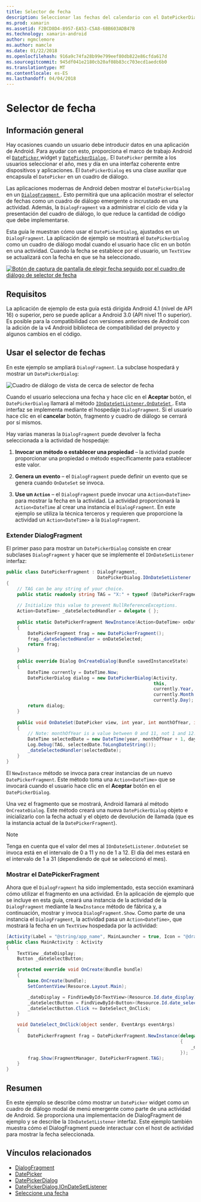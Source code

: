 ```yaml
---
title: Selector de fecha
description: Seleccionar las fechas del calendario con el DatePickerDialog y DialogFragment
ms.prod: xamarin
ms.assetid: F2BCD8D4-8957-EA53-C5A8-6BB603ADB47B
ms.technology: xamarin-android
author: mgmclemore
ms.author: mamcle
ms.date: 01/22/2018
ms.openlocfilehash: 916a9c74fa28b99e799eef80db822e86cfda617d
ms.sourcegitcommit: 945df041e2180cb20af08b83cc703ecd1aedc6b0
ms.translationtype: MT
ms.contentlocale: es-ES
ms.lasthandoff: 04/04/2018
---
```

# <a name="date-picker"></a>Selector de fecha

## <a name="overview"></a>Información general

Hay ocasiones cuando un usuario debe introducir datos en una aplicación de Android. Para ayudar con esto, proporciona el marco de trabajo Android el [ `DatePicker` ](https://developer.xamarin.com/api/type/Android.Widget.DatePicker/) widget y [ `DatePickerDialog` ](https://developer.xamarin.com/api/type/Android.App.DatePickerDialog/) . El `DatePicker` permite a los usuarios seleccionar el año, mes y día en una interfaz coherente entre dispositivos y aplicaciones. El `DatePickerDialog` es una clase auxiliar que encapsula el `DatePicker` en un cuadro de diálogo.

Las aplicaciones modernas de Android deben mostrar el `DatePickerDialog` en un [ `DialogFragment` ](https://developer.xamarin.com/api/type/Android.App.DialogFragment/). Esto permitirá que una aplicación mostrar el selector de fechas como un cuadro de diálogo emergente o incrustado en una actividad. Además, la `DialogFragment` va a administrar el ciclo de vida y la presentación del cuadro de diálogo, lo que reduce la cantidad de código que debe implementarse.

Esta guía le muestran cómo usar el `DatePickerDialog`, ajustados en un `DialogFragment`. La aplicación de ejemplo se mostrará el `DatePickerDialog` como un cuadro de diálogo modal cuando el usuario hace clic en un botón en una actividad. Cuando la fecha se establece por el usuario, un `TextView` se actualizará con la fecha en que se ha seleccionado.

[![Botón de captura de pantalla de elegir fecha seguido por el cuadro de diálogo de selector de fecha](date-picker-images/image-01-sml.png)](date-picker-images/image-01.png#lightbox)

## <a name="requirements"></a>Requisitos

La aplicación de ejemplo de esta guía está dirigida Android 4.1 (nivel de API
16) o superior, pero se puede aplicar a Android 3.0 (API nivel 11 o superior). Es posible para la compatibilidad con versiones anteriores de Android con la adición de la v4 Android biblioteca de compatibilidad del proyecto y algunos cambios en el código.

## <a name="using-the-datepicker"></a>Usar el selector de fechas

En este ejemplo se ampliará `DialogFragment`. La subclase hospedará y mostrar un `DatePickerDialog`:

![Cuadro de diálogo de vista de cerca de selector de fecha](date-picker-images/image-02.png)

Cuando el usuario selecciona una fecha y hace clic en el **Aceptar** botón, el `DatePickerDialog` llamará al método [ `IOnDateSetListener.OnDateSet` ](https://developer.xamarin.com/api/member/Android.App.DatePickerDialog+IOnDateSetListener.OnDateSet/p/Android.Widget.DatePicker/System.Int32/System.Int32/System.Int32/).
Esta interfaz se implementa mediante el hospedaje `DialogFragment`. Si el usuario hace clic en el **cancelar** botón, fragmento y cuadro de diálogo se cerrará por sí mismos.

Hay varias maneras la `DialogFragment` puede devolver la fecha seleccionada a la actividad de hospedaje:

1. **Invocar un método o establecer una propiedad** &ndash; la actividad puede proporcionar una propiedad o método específicamente para establecer este valor.

2. **Genera un evento** &ndash; el `DialogFragment` puede definir un evento que se genera cuando `OnDateSet` se invoca.

3. **Use un `Action`**  &ndash; el `DialogFragment` puede invocar una `Action<DateTime>` para mostrar la fecha en la actividad. La actividad proporcionará la `Action<DateTime` al crear una instancia el `DialogFragment`. En este ejemplo se utiliza la técnica terceros y requieren que proporcione la actividad un `Action<DateTime>` a la `DialogFragment`.



### <a name="extending-dialogfragment"></a>Extender DialogFragment

El primer paso para mostrar un `DatePickerDialog` consiste en crear subclases `DialogFragment` y hacer que se implemente el `IOnDateSetListener` interfaz:

```csharp
public class DatePickerFragment : DialogFragment, 
                                  DatePickerDialog.IOnDateSetListener
{
    // TAG can be any string of your choice.
    public static readonly string TAG = "X:" + typeof (DatePickerFragment).Name.ToUpper();
    
    // Initialize this value to prevent NullReferenceExceptions.
    Action<DateTime> _dateSelectedHandler = delegate { };
    
    public static DatePickerFragment NewInstance(Action<DateTime> onDateSelected)
    {
        DatePickerFragment frag = new DatePickerFragment();
        frag._dateSelectedHandler = onDateSelected;
        return frag;
    }
    
    public override Dialog OnCreateDialog(Bundle savedInstanceState)
    {
        DateTime currently = DateTime.Now;
        DatePickerDialog dialog = new DatePickerDialog(Activity, 
                                                       this, 
                                                       currently.Year, 
                                                       currently.Month - 1,
                                                       currently.Day);
        return dialog;
    }
    
    public void OnDateSet(DatePicker view, int year, int monthOfYear, int dayOfMonth)
    {
        // Note: monthOfYear is a value between 0 and 11, not 1 and 12!
        DateTime selectedDate = new DateTime(year, monthOfYear + 1, dayOfMonth);
        Log.Debug(TAG, selectedDate.ToLongDateString());
        _dateSelectedHandler(selectedDate);
    }
}
```

El `NewInstance` método se invoca para crear instancias de un nuevo `DatePickerFragment`. Este método toma una `Action<DateTime>` que se invocará cuando el usuario hace clic en el **Aceptar** botón en el `DatePickerDialog`.

Una vez el fragmento que se mostrará, Android llamará al método `OnCreateDialog`. Este método creará una nueva `DatePickerDialog` objeto e inicializarlo con la fecha actual y el objeto de devolución de llamada (que es la instancia actual de la `DatePickerFragment`).


> [!NOTE]
> Tenga en cuenta que el valor del mes al `IOnDateSetListener.OnDateSet` se invoca está en el intervalo de 0 a 11 y no de 1 a 12. El día del mes estará en el intervalo de 1 a 31 (dependiendo de qué se seleccionó el mes).



### <a name="showing-the-datepickerfragment"></a>Mostrar el DatePickerFragment

Ahora que el `DialogFragment` ha sido implementado, esta sección examinará cómo utilizar el fragmento en una actividad. En la aplicación de ejemplo que se incluye en esta guía, creará una instancia de la actividad de la `DialogFragment` mediante la `NewInstance` método de fábrica y, a continuación, mostrar y invoca `DialogFragment.Show`. Como parte de una instancia el `DialogFragment`, la actividad pasa un `Action<DateTime>`, que mostrará la fecha en un `TextView` hospedada por la actividad:

```csharp
[Activity(Label = "@string/app_name", MainLauncher = true, Icon = "@drawable/icon")]
public class MainActivity : Activity
{
    TextView _dateDisplay;
    Button _dateSelectButton;

    protected override void OnCreate(Bundle bundle)
    {
        base.OnCreate(bundle);
        SetContentView(Resource.Layout.Main);

        _dateDisplay = FindViewById<TextView>(Resource.Id.date_display);
        _dateSelectButton = FindViewById<Button>(Resource.Id.date_select_button);
        _dateSelectButton.Click += DateSelect_OnClick;
    }

    void DateSelect_OnClick(object sender, EventArgs eventArgs)
    {
        DatePickerFragment frag = DatePickerFragment.NewInstance(delegate(DateTime time)
                                                                 {
                                                                     _dateDisplay.Text = time.ToLongDateString();
                                                                 });
        frag.Show(FragmentManager, DatePickerFragment.TAG);
    }
}
```


## <a name="summary"></a>Resumen

En este ejemplo se describe cómo mostrar un `DatePicker` widget como un cuadro de diálogo modal de menú emergente como parte de una actividad de Android. Se proporciona una implementación de DialogFragment de ejemplo y se describe la `IOnDateSetListener` interfaz. Este ejemplo también muestra cómo el DialogFragment puede interactuar con el host de actividad para mostrar la fecha seleccionada.


## <a name="related-links"></a>Vínculos relacionados

- [DialogFragment](https://developer.xamarin.com/api/type/Android.App.DialogFragment/)
- [DatePicker](https://developer.xamarin.com/api/type/Android.Widget.DatePicker/)
- [DatePickerDialog](https://developer.xamarin.com/api/type/Android.App.DatePickerDialog/)
- [DatePickerDialog.IOnDateSetListener](https://developer.xamarin.com/api/type/Android.App.DatePickerDialog+IOnDateSetListener/)
- [Seleccione una fecha](https://github.com/xamarinhttps://developer.xamarin.com/recipes/tree/master/android/controls/datepicker/select_a_date)

